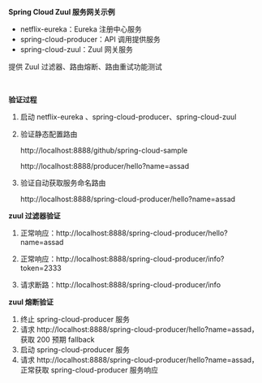 **Spring Cloud Zuul 服务网关示例**

* netflix-eureka：Eureka 注册中心服务
* spring-cloud-producer：API 调用提供服务
* spring-cloud-zuul：Zuul 网关服务

提供 Zuul 过滤器、路由熔断、路由重试功能测试

<br>

**验证过程**

1. 启动 netflix-eureka 、spring-cloud-producer、spring-cloud-zuul

2. 验证静态配置路由 

   http://localhost:8888/github/spring-cloud-sample

   http://localhost:8888/producer/hello?name=assad

3. 验证自动获取服务命名路由

   http://localhost:8888/spring-cloud-producer/hello?name=assad

**zuul 过滤器验证**

1. 正常响应：http://localhost:8888/spring-cloud-producer/hello?name=assad

2. 正常响应：http://localhost:8888/spring-cloud-producer/info?token=2333

3. 请求断路：http://localhost:8888/spring-cloud-producer/info

**zuul 熔断验证**

1. 终止 spring-cloud-producer 服务
2. 请求 http://localhost:8888/spring-cloud-producer/hello?name=assad，获取 200 预期 fallback
3. 启动 spring-cloud-producer 服务
4. 请求 http://localhost:8888/spring-cloud-producer/hello?name=assad，正常获取 spring-cloud-producer 服务响应